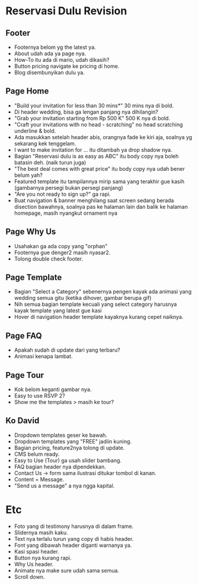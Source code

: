 # Reservasi Dulu Revision

## Footer
- Footernya belom yg the latest ya.
- About udah ada ya page nya.
- How-To itu ada di mario, udah dikasih?
- Button pricing navigate ke pricing di home.
- Blog disembunyikan dulu ya.


## Page Home
- "Build your invitation for less than 30 mins*" 30 mins nya di bold.
- Di header wedding, bisa ga lengan panjang nya dihilangin?
- "Grab your invitation starting from Rp 500 K" 500 K nya di bold.
- "Craft your invitations with no head - scratching" no head scratching underline & bold.
- Ada masukkan setelah header abis, orangnya fade ke kiri aja, soalnya yg sekarang kek tenggelam.
- I want to make invitation for ... itu ditambah ya drop shadow nya.
- Bagian "Reservasi dulu is as easy as ABC" itu body copy nya boleh batasin deh. (naik turun juga)
- "The best deal comes with great price" itu body copy nya udah bener belum yah?
- Featured template itu tampilannya mirip sama yang terakhir gue kasih (gambarnya persegi bukan persegi panjang)
- "Are you not ready to sign up?" ga rapi.
- Buat navigation & banner menghilang saat screen sedang berada disection bawahnya, soalnya pas ke halaman lain dan balik ke halaman homepage, masih nyangkut ornament nya

## Page Why Us
- Usahakan ga ada copy yang "orphan"
- Footernya gue denger2 masih nyasar2.
- Tolong double check footer.

## Page Template
- Bagian "Select a Category" sebenernya pengen kayak ada animasi yang wedding semua gitu (ketika dihover, gambar berupa gif)
- Nih semua bagian template kecuali yang select category harusnya kayak template yang latest gue kasi
- Hover di navigation header template kayaknya kurang cepet naiknya.

## Page FAQ
- Apakah sudah di update dari yang terbaru?
- Animasi kenapa lambat.

## Page Tour
- Kok belom keganti gambar nya.
- Easy to use RSVP 2?
- Show me the templates > masih ke tour?

## Ko David
- Dropdown templates geser ke bawah.
- Dropdown templates yang "FREE" jadiin kuning.
- Bagian pricing, feature2nya tolong di update.
- CMS belum ready.
- Easy to Use (Tour) ga usah slider bambang.
- FAQ bagian header nya dipendekkan.
- Contact Us -> form sama ilustrasi ditukar tombol di kanan.
- Content = Message.
- "Send us a message" a nya ngga kapital.

# Etc
- Foto yang di testimony harusnya di dalam frame.
- Slidernya masih kaku.
- Text nya terlalu turun yang copy di habis header.
- Font yang dibawah header diganti warnanya ya.
- Kasi spasi header.
- Button nya kurang rapi.
- Why Us header.
- Animate nya make sure udah sama semua.
- Scroll down.